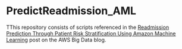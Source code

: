 # PredictReadmission_AML
TThis repository consists of scripts referenced in the [Readmission Prediction Through Patient Risk Stratification Using Amazon Machine Learning](http://blogs.aws.amazon.com/bigdata/post/Tx1Z7AR9QTXIWA1/Readmission-Prediction-Through-Patient-Risk-Stratification-Using-Amazon-Machine) post on the AWS Big Data blog.
